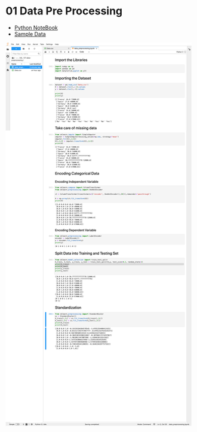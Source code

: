 # 01 Data Pre Processing

* [Python NoteBook](data_preprocessing.ipynb)
* [Sample Data](Data.csv)

![NoteBook](screenshot-001.png)
